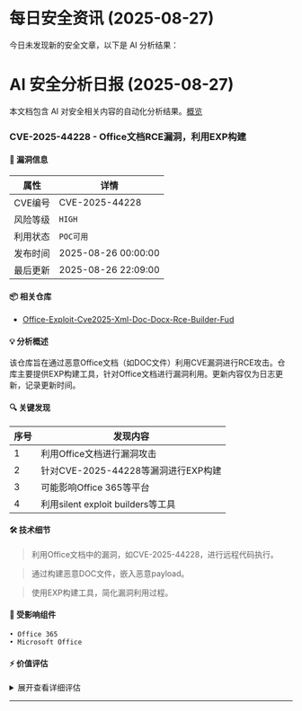 # 每日安全资讯 (2025-08-27)

今日未发现新的安全文章，以下是 AI 分析结果：

# AI 安全分析日报 (2025-08-27)

本文档包含 AI 对安全相关内容的自动化分析结果。[概览](https://blog.897010.xyz/c/today)


### CVE-2025-44228 - Office文档RCE漏洞，利用EXP构建

#### 📌 漏洞信息

| 属性 | 详情 |
|------|------|
| CVE编号 | CVE-2025-44228 |
| 风险等级 | `HIGH` |
| 利用状态 | `POC可用` |
| 发布时间 | 2025-08-26 00:00:00 |
| 最后更新 | 2025-08-26 22:09:00 |

#### 📦 相关仓库

- [Office-Exploit-Cve2025-Xml-Doc-Docx-Rce-Builder-Fud](https://github.com/Caztemaz/Office-Exploit-Cve2025-Xml-Doc-Docx-Rce-Builder-Fud)

#### 💡 分析概述

该仓库旨在通过恶意Office文档（如DOC文件）利用CVE漏洞进行RCE攻击。仓库主要提供EXP构建工具，针对Office文档进行漏洞利用。更新内容仅为日志更新，记录更新时间。

#### 🔍 关键发现

| 序号 | 发现内容 |
|------|----------|
| 1 | 利用Office文档进行漏洞攻击 |
| 2 | 针对CVE-2025-44228等漏洞进行EXP构建 |
| 3 | 可能影响Office 365等平台 |
| 4 | 利用silent exploit builders等工具 |

#### 🛠️ 技术细节

> 利用Office文档中的漏洞，如CVE-2025-44228，进行远程代码执行。

> 通过构建恶意DOC文件，嵌入恶意payload。

> 使用EXP构建工具，简化漏洞利用过程。


#### 🎯 受影响组件

```
• Office 365
• Microsoft Office
```

#### ⚡ 价值评估

<details>
<summary>展开查看详细评估</summary>

该漏洞利用了远程代码执行(RCE)，通过构建恶意Office文档来实现，且有EXP构建工具。虽然具体漏洞细节和利用方法需要进一步研究，但攻击目标明确，利用条件清晰，且涉及流行软件，因此具备较高价值。
</details>

---
